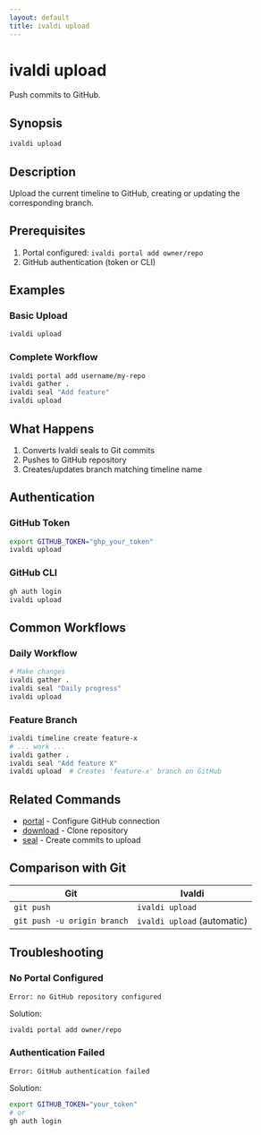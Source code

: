 ```yaml
---
layout: default
title: ivaldi upload
---
```


# ivaldi upload

Push commits to GitHub.

## Synopsis

```bash
ivaldi upload
```

## Description

Upload the current timeline to GitHub, creating or updating the corresponding branch.

## Prerequisites

1. Portal configured: `ivaldi portal add owner/repo`
2. GitHub authentication (token or CLI)

## Examples

### Basic Upload

```bash
ivaldi upload
```

### Complete Workflow

```bash
ivaldi portal add username/my-repo
ivaldi gather .
ivaldi seal "Add feature"
ivaldi upload
```

## What Happens

1. Converts Ivaldi seals to Git commits
2. Pushes to GitHub repository
3. Creates/updates branch matching timeline name

## Authentication

### GitHub Token

```bash
export GITHUB_TOKEN="ghp_your_token"
ivaldi upload
```

### GitHub CLI

```bash
gh auth login
ivaldi upload
```

## Common Workflows

### Daily Workflow

```bash
# Make changes
ivaldi gather .
ivaldi seal "Daily progress"
ivaldi upload
```

### Feature Branch

```bash
ivaldi timeline create feature-x
# ... work ...
ivaldi gather .
ivaldi seal "Add feature X"
ivaldi upload  # Creates 'feature-x' branch on GitHub
```

## Related Commands

- [portal](portal.md) - Configure GitHub connection
- [download](download.md) - Clone repository
- [seal](seal.md) - Create commits to upload

## Comparison with Git

| Git | Ivaldi |
|-----|--------|
| `git push` | `ivaldi upload` |
| `git push -u origin branch` | `ivaldi upload` (automatic) |

## Troubleshooting

### No Portal Configured

```
Error: no GitHub repository configured
```

Solution:
```bash
ivaldi portal add owner/repo
```

### Authentication Failed

```
Error: GitHub authentication failed
```

Solution:
```bash
export GITHUB_TOKEN="your_token"
# or
gh auth login
```
